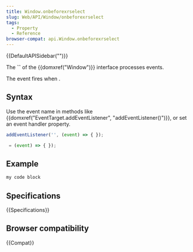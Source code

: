 ```yaml
---
title: Window.onbeforexrselect
slug: Web/API/Window/onbeforexrselect
tags:
  - Property
  - Reference
browser-compat: api.Window.onbeforexrselect
---
```

{{DefaultAPISidebar("")}}

The **``** of the {{domxref("Window")}} interface processes  events.

The  event fires when .

## Syntax

Use the event name in methods like {{domxref("EventTarget.addEventListener", "addEventListener()")}}, or set an event handler property.

```js
addEventListener('', (event) => { });

 = (event) => { });
```

## Example

```js
my code block
```

## Specifications

{{Specifications}}

## Browser compatibility

{{Compat}}

